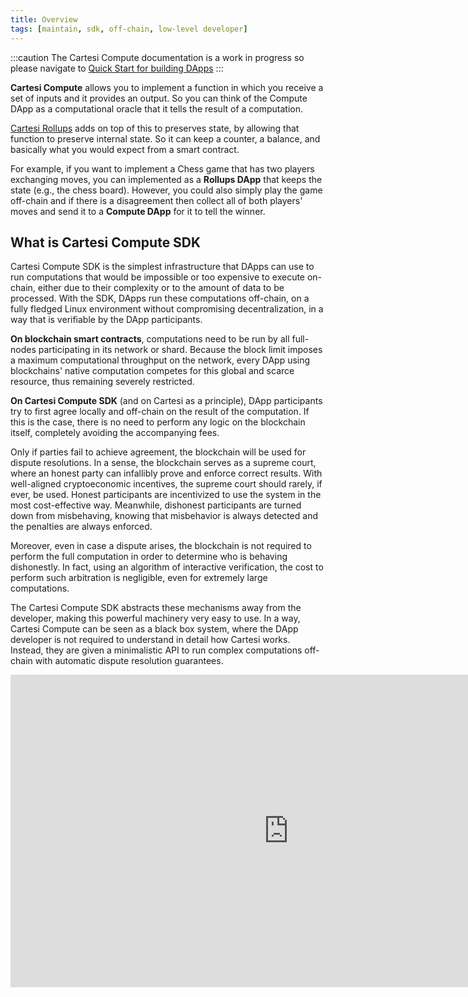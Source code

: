 ```yaml
---
title: Overview
tags: [maintain, sdk, off-chain, low-level developer]
---
```


:::caution
The Cartesi Compute documentation is a work in progress so please navigate to [Quick Start for building DApps](/cartesi-rollups/build-dapps/run-dapp)
:::

**Cartesi Compute** allows you to implement a function in which you receive a set of inputs and it provides an output. So you can think of the Compute DApp as a computational oracle that it tells the result of a computation.

[Cartesi Rollups](/cartesi-rollups/overview) adds on top of this to preserves state, by allowing that function to preserve internal state. So it can keep a counter, a balance, and basically what you would expect from a smart contract.

For example, if you want to implement a Chess game that has two players exchanging moves, you can implemented as a **Rollups DApp** that keeps the state (e.g., the chess board). However, you could also simply play the game off-chain and if there is a disagreement then collect all of both players' moves and send it to a **Compute DApp** for it to tell the winner.

## What is Cartesi Compute SDK

Cartesi Compute SDK is the simplest infrastructure that DApps can use to run computations that would be impossible or too expensive to execute on-chain, either due to their complexity or to the amount of data to be processed. With the SDK, DApps run these computations off-chain, on a fully fledged Linux environment without compromising decentralization, in a way that is verifiable by the DApp participants.

**On blockchain smart contracts**, computations need to be run by all full-nodes participating in its network or shard. Because the block limit imposes a maximum computational throughput on the network, every DApp using blockchains' native computation competes for this global and scarce resource, thus remaining severely restricted.

**On Cartesi Compute SDK** (and on Cartesi as a principle), DApp participants try to first agree locally and off-chain on the result of the computation. If this is the case, there is no need to perform any logic on the blockchain itself, completely avoiding the accompanying fees.

Only if parties fail to achieve agreement, the blockchain will be used for dispute resolutions. In a sense, the blockchain serves as a supreme court, where an honest party can infallibly prove and enforce correct results. With well-aligned cryptoeconomic incentives, the supreme court should rarely, if ever, be used. Honest participants are incentivized to use the system in the most cost-effective way. Meanwhile, dishonest participants are turned down from misbehaving, knowing that misbehavior is always detected and the penalties are always enforced.

Moreover, even in case a dispute arises, the blockchain is not required to perform the full computation in order to determine who is behaving dishonestly. In fact, using an algorithm of interactive verification, the cost to perform such arbitration is negligible, even for extremely large computations.

The Cartesi Compute SDK abstracts these mechanisms away from the developer, making this powerful machinery very easy to use. In a way, Cartesi Compute can be seen as a black box system, where the DApp developer is not required to understand in detail how Cartesi works. Instead, they are given a minimalistic API to run complex computations off-chain with automatic dispute resolution guarantees.

<iframe width="889" height="500" src="https://www.youtube.com/embed/kGkd48vo6UI" frameborder="0" allow="accelerometer; autoplay; clipboard-write; encrypted-media; gyroscope; picture-in-picture" allowfullscreen></iframe>
